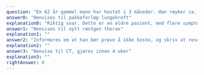 ```yaml
---
question: "En 62 år gammel mann har hostet i 3 måneder. Han røyker ca. 20 sigaretter daglig. Der er ingen funn ved klinisk undersøkelse. Han har gått ned 8 kg i vekt (fra 78 til 70) uten at han har slanket seg. CRP er lett forhøyet, og røntgen thorax viser ingen sikker patologi. Pasienten kommer til deg nå fordi han har hostet blod. Han er ellers frisk, og bruker ingen faste medisiner. Hvilken tiltak bør iverksettes?"
answer0: "Henvises til pakkeforløp lungekreft"
explanation0: "Riktig svar. Dette er en eldre pasient, med flere symptomer som kan passe med lungekreft. Det er definert et utredningsopplegg i pakkeforløp lungekreft, og han bør henvises til dette. Tidlig diagnose påvirker prognosen. CT er en viktig del av denne utredningen, da små svulster ofte ikke synes på et vanlig røntgenbilde."
answer1: "Henvises til nytt røntgen thorax"
explanation1: ""
answer2: "Informeres om at han bør prøve å ikke hoste, og skriv ut resept på hostesaft"
explanation2: ""
answer3: "Henvise til CT, gjøres innen 4 uker"
explanation3: ""
rightAnswer: 0
---
```


